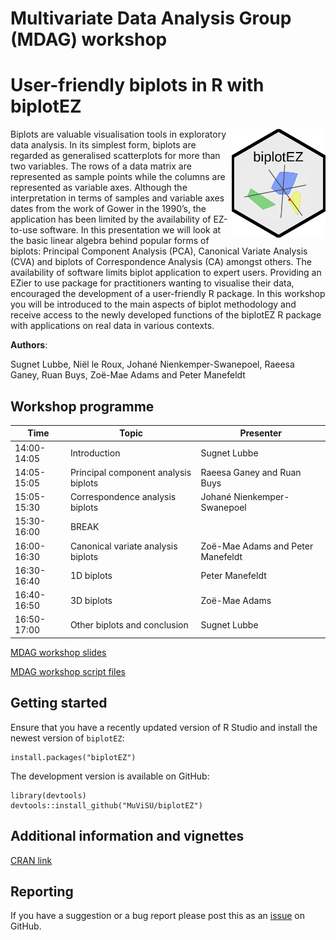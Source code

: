 # Multivariate Data Analysis Group (MDAG) workshop

# User-friendly biplots in R with biplotEZ

<img src="logo.png" align="right" width="150" />

Biplots are valuable visualisation tools in exploratory data analysis. In its simplest form, biplots are regarded as generalised scatterplots for more than two variables. The rows of a data matrix are represented as sample points while the columns are represented as variable axes. Although the interpretation in terms of samples and variable axes dates from the work of Gower in the 1990’s, the application has been limited by the availability of EZ-to-use software. In this presentation we will look at the basic linear algebra behind popular forms of biplots: Principal Component Analysis (PCA), Canonical Variate Analysis (CVA) and biplots of Correspondence Analysis (CA) amongst others. The availability of software limits biplot application to expert users. Providing an EZier to use package for practitioners wanting to visualise their data, encouraged the development of a user-friendly R package. In this workshop you will be introduced to the main aspects of biplot methodology and receive access to the newly developed functions of the biplotEZ R package with applications on real data in various contexts.

**Authors**: 

Sugnet Lubbe, Niël le Roux, Johané Nienkemper-Swanepoel, Raeesa Ganey, Ruan Buys, Zoë-Mae Adams and Peter Manefeldt

## Workshop programme

| Time | Topic | Presenter |
|------|-------|-------|
|14:00-14:05|	Introduction| Sugnet Lubbe |
|14:05-15:05|	Principal component analysis biplots| Raeesa Ganey and Ruan Buys|
|15:05-15:30|	Correspondence analysis biplots| Johané Nienkemper-Swanepoel |
|15:30-16:00|	BREAK|
|16:00-16:30|	Canonical variate analysis biplots| Zoë-Mae Adams and Peter Manefeldt |
|16:30-16:40|	1D biplots| Peter Manefeldt |
|16:40-16:50|	3D biplots| Zoë-Mae Adams |
|16:50-17:00|	Other biplots and conclusion| Sugnet Lubbe |

<a href="https://MuViSU.github.io/SASA2024_MDAG/MDAG2024_biplotEZ.html" target="_blank">MDAG workshop slides</a>

<a href="https://github.com/MuViSU/SASA2024_MDAG/tree/6d5a88a357a1d0c13c8eb2effa0ee58aa690ecd5/scripts" target="_blank">MDAG workshop script files</a>

## Getting started

Ensure that you have a recently updated version of R Studio and install the newest version of `biplotEZ`:

```
install.packages("biplotEZ")
```

The development version is available on GitHub:

```
library(devtools)
devtools::install_github("MuViSU/biplotEZ")
```

## Additional information and vignettes

<a href="https://cran.r-project.org/web/packages/biplotEZ/index.html" target="_blank">CRAN link</a>

## Reporting

If you have a suggestion or a bug report please post this as an [issue](https://github.com/MuViSU/biplotEZ/issues) on GitHub.
